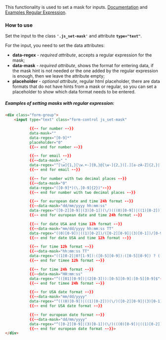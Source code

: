 This functionality is used to set a mask for inputs. [Documentation](https://github.com/RobinHerbots/Inputmask) and 
[Examples Regular Expression](https://regexlib.com/(X(1)A(ApZWRlpJ3jQWMi2OfBgk8Zahh_c6U9fp-AjJkPswmMaDrmLbPTZ0BBo23Uik2C15ZjKT1_kK4i6Aze1gj3BsW9SoGg72GChRcvRVLztYEw4mBxnJmQwWnu3_n0BEPGO2XccUIYV3bHyIfZuruNqHJiAnYOz4VRDpK0qlU9YBixoW2ZhC12_3caGSqWmlFjHh0))/Search.aspx?k=time&AspxAutoDetectCookieSupport=1).

### How to use

Set the input to the class **```'.js_set-mask'```** and attribute **```type="text"```**.

For the input, you need to set the data attributes:

* **data-regex** - _required attribute_, accepts a regular expression for the mask;
* **data-mask** - _required attribute_, shows the format for entering data, if the mask hint is not needed or the one 
added by the regular expression is enough, then we leave the attribute empty;
* **placeholder** - _optional attribute_, regular html placeholder, there are data formats that do not have hints from 
a mask or regular, so you can set a placeholder to show which data format needs to be entered.

##### Examples of setting masks with regular expression:
```html
<div class="form-group">
    <input type="text" class="form-control js_set-mask"

           {{-- for number --}}
           data-mask=""
           data-regex="[0-9]*"
           placeholder="0"
           {{-- end for number --}}

           {{-- for email --}}
           {{--data-mask="_"
           data-regex="^[\w]{1,}[\w.+-]{0,}@[\w-]{2,}([.][a-zA-Z]{2,}|[.][\w-]{2,})$"--}}
           {{-- end for email --}}

           {{-- for number with two decimal places --}}
           {{--data-mask="0"
           data-regex="([0-9]*)(\.[0-9]{2})"--}}
           {{-- end for number with two decimal places --}}

           {{-- for european date and time 24h format --}}
           {{--data-mask="dd/mm/yyyy hh:mm:ss"
           data-regex="([0-2][0-9]|(3)[0-1])(\/)(((0)[0-9])|((1)[0-2]))(\/)\d{4} (([01][0-9])|(2[0-3])):[0-5][0-9]:[0-5][0-9]"--}}
           {{-- end for european date and time 24h format --}}

           {{-- for date USA and time 12h format --}}
           {{--data-mask="mm/dd/yyyy hh:mm:ss TT"
           data-regex="((0)[0-9])|((1)[0-2])/([0-2][0-9]|(3)[0-1])/[0-9]{4} ((1[0-2]|0?[1-9]):([0-5][0-9]):([0-5][0-9]) ? ([AaPp][Mm]))"--}}
           {{-- end for date USA and time 12h format --}}

           {{-- for time 12h format --}}
           {{--data-mask="hh:mm:ss TT"
           data-regex="((1[0-2]|0?[1-9]):([0-5][0-9]):([0-5][0-9]) ? ([AaPp][Mm]))"--}}
           {{-- end for timee 12h format --}}

           {{-- for time 24h format --}}
           {{--data-mask="HH:mm:ss"
           data-regex="^(([01][0-9])|(2[0-3])):[0-5][0-9]:[0-5][0-9]$"--}}
           {{-- end for timee 24h format --}}

           {{-- for USA date format --}}
           {{--data-mask="mm/dd/yyyy"
           data-regex="^(((0)[0-9])|((1)[0-2]))(\/)([0-2][0-9]|(3)[0-1])(\/)\d{4}$"--}}
           {{-- end for USA date format --}}

           {{-- for european date format --}}
           {{--data-mask="dd/mm/yyyy"
           data-regex="^([0-2][0-9]|(3)[0-1])(\/)(((0)[0-9])|((1)[0-2]))(\/)\d{4}$"--}}
           {{-- end for european date format --}}>
</div>
```
